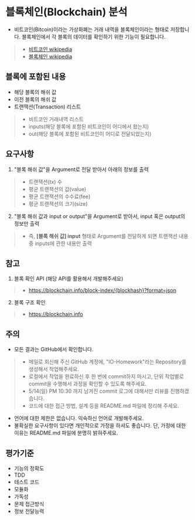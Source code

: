 
# 블록체인(Blockchain) 분석

- 비트코인(Bitcoin)이라는 가상화폐는 거래 내역을 블록체인이라는 형태로 저장합니다. 블록체인에서 각 블록의 데이터를 확인하기 위한 기능이 필요합니다. 
>+ [비트코인 wikipedia](https://ko.wikipedia.org/wiki/%EB%B9%84%ED%8A%B8%EC%BD%94%EC%9D%B8#.EB.B8.94.EB.A1.9D.EC.B2.B4.EC.9D.B8)
>+ [블록체인 wikipedia](https://ko.wikipedia.org/wiki/%EB%B8%94%EB%A1%9D%EC%B2%B4%EC%9D%B8)
  
## 블록에 포함된 내용

- 해당 블록의 해쉬 값
- 이전 블록의 해쉬 값
- 트랜잭션(Transaction) 리스트
>+ 비트코인 거래내역 리스트
>+ inputs(해당 블록에 포함된 비트코인이 어디에서 왔는지)
>+ out(해당 블록에 포함된 비트코인이 어디로 전달되었는지)
  
## 요구사항

1. "블록 해쉬 값"을 Argument로 전달 받아서 아래의 정보를 출력
>+ 트랜잭션(tx) 수
>+ 평균 트랜잭션의 값(value)
>+ 평균 트랜잭션의 수수료(fee)
>+ 평균 트랜잭션의 크기(size)
  
2. "블록 해쉬 값과 input or output"을 Argument로 받아서, input 혹은 output의 정보만 출력
>+ 즉, **[블록 해쉬 값] input** 형태로 Argument를 전달하게 되면 트랜잭션 내용 중 inputs에 관한 내용만 출력

## 참고

1. 블록 확인 API (해당 API를 활용해서 개발해주세요)
>+ https://blockchain.info/block-index/{blockhash}?format=json
2. 블록 구조 확인
>+ https://blockchain.info

## 주의

- 모든 결과는 GitHub에서 확인합니다.
>+ 메일로 회신해 주신 GitHub 계정에, "IO-Homework"라는 Repository를 생성해서 작업해주세요.
>+ 로컬에서 작업을 완료하신 후 한 번에 commit하지 마시고, 단위 작업별로 commit을 수행해서 과정을 확인할 수 있도록 해주세요.
>+ 5/14(일) PM 10:30 까지 남겨진 commit 로그에 대해서만 리뷰를 진행하겠습니다.
>+ 코드에 대한 접근 방법, 설계 등을 README.md 파일에 정리해 주세요.
- 언어에 대한 제한은 없습니다. 익숙하신 언어로 개발해주세요.
- 불확실한 요구사항이 있다면 개인적으로 가정을 하셔도 좋습니다. 단, 가정에 대한 이유는 README.md 파일에 분명히 밝혀주세요.

## 평가기준

- 기능의 정확도
- TDD
- 테스트 코드
- 모듈화
- 가독성
- 문제 접근방식
- 정보 전달능력




